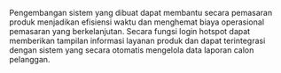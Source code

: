 Pengembangan sistem yang dibuat dapat membantu secara  pemasaran produk menjadikan efisiensi waktu dan menghemat biaya operasional pemasaran yang berkelanjutan. Secara fungsi login hotspot dapat memberikan tampilan informasi layanan produk dan dapat terintegrasi dengan sistem yang secara otomatis mengelola data laporan calon pelanggan.
